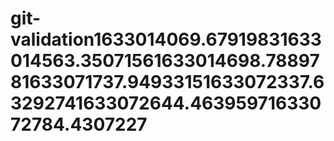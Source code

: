 # git-validation1633014069.67919831633014563.35071561633014698.7889781633071737.94933151633072337.63292741633072644.46395971633072784.4307227